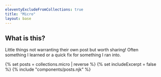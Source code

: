 ```yaml
---
eleventyExcludeFromCollections: true
title: "Micro"
layout: base
---
```


## What is this?

Little things not warranting their own post but worth sharing! Often something I learned or a quick fix for something I ran into.

{% set posts = collections.micro | reverse %}
{% set includeExcerpt = false %}
{% include "components/posts.njk" %}